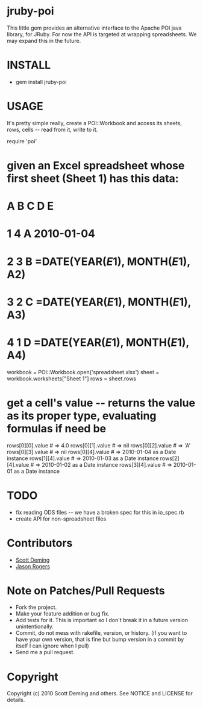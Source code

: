 jruby-poi
=========

This little gem provides an alternative interface to the Apache POI java library, for JRuby. For now the API is targeted at wrapping spreadsheets. We may expand this in the future.

INSTALL
=======

* gem install jruby-poi

USAGE
=====
It's pretty simple really, create a POI::Workbook and access its sheets, rows, cells -- read from it, write to it.

  require 'poi'
  # given an Excel spreadsheet whose first sheet (Sheet 1) has this data:
  #    A  B  C  D  E        
  # 1  4     A     2010-01-04
  # 2  3     B     =DATE(YEAR($E$1), MONTH($E$1), A2)
  # 3  2     C     =DATE(YEAR($E$1), MONTH($E$1), A3)
  # 4  1     D     =DATE(YEAR($E$1), MONTH($E$1), A4)
  workbook = POI::Workbook.open('spreadsheet.xlsx')
  sheet = workbook.worksheets["Sheet 1"]
  rows  = sheet.rows
  
  # get a cell's value -- returns the value as its proper type, evaluating formulas if need be
  rows[0][0].value # => 4.0
  rows[0][1].value # => nil
  rows[0][2].value # => 'A'
  rows[0][3].value # => nil
  rows[0][4].value # => 2010-01-04 as a Date instance
  rows[1][4].value # => 2010-01-03 as a Date instance
  rows[2][4].value # => 2010-01-02 as a Date instance
  rows[3][4].value # => 2010-01-01 as a Date instance

TODO
====
* fix reading ODS files -- we have a broken spec for this in io_spec.rb
* create API for non-spreadsheet files

Contributors
============

* [Scott Deming](http://github.com/sdeming)
* [Jason Rogers](http://github.com/jacaetevha)

Note on Patches/Pull Requests
=============================
 
* Fork the project.
* Make your feature addition or bug fix.
* Add tests for it. This is important so I don't break it in a future version unintentionally.
* Commit, do not mess with rakefile, version, or history.
  (if you want to have your own version, that is fine but bump version in a commit by itself I can ignore when I pull)
* Send me a pull request. 

Copyright
=========

Copyright (c) 2010 Scott Deming and others.
See NOTICE and LICENSE for details.

